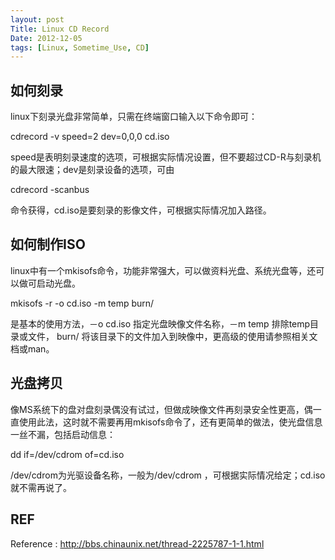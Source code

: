 ```yaml
---
layout: post
Title: Linux CD Record
Date: 2012-12-05
tags: [Linux, Sometime_Use, CD]
---
```


如何刻录
---

linux下刻录光盘非常简单，只需在终端窗口输入以下命令即可： 

cdrecord -v speed=2 dev=0,0,0 cd.iso

speed是表明刻录速度的选项，可根据实际情况设置，但不要超过CD-R与刻录机的最大限速；dev是刻录设备的选项，可由 

cdrecord -scanbus 

命令获得，cd.iso是要刻录的影像文件，可根据实际情况加入路径。

如何制作ISO
---

linux中有一个mkisofs命令，功能非常强大，可以做资料光盘、系统光盘等，还可以做可启动光盘。 

mkisofs -r -o cd.iso -m temp burn/ 

是基本的使用方法，－o cd.iso 指定光盘映像文件名称，－m temp 排除temp目录或文件， burn/ 将该目录下的文件加入到映像中，更高级的使用请参照相关文档或man。 

光盘拷贝
---

像MS系统下的盘对盘刻录偶没有试过，但做成映像文件再刻录安全性更高，偶一直使用此法，这时就不需要再用mkisofs命令了，还有更简单的做法，使光盘信息一丝不漏，包括启动信息： 

dd if=/dev/cdrom of=cd.iso 

/dev/cdrom为光驱设备名称，一般为/dev/cdrom ，可根据实际情况给定；cd.iso就不需再说了。


REF
---

Reference : http://bbs.chinaunix.net/thread-2225787-1-1.html
